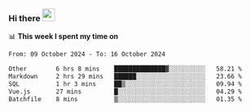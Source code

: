 ### Hi there <a href="https://www.gautamkrishnar.com/"><img src="https://media.giphy.com/media/hvRJCLFzcasrR4ia7z/giphy.gif" width="25px"></a>

📊 **This week I spent my time on**

<!--START_SECTION:waka-->

```txt
From: 09 October 2024 - To: 16 October 2024

Other        6 hrs 8 mins    ██████████████▓░░░░░░░░░░   58.21 %
Markdown     2 hrs 29 mins   ██████░░░░░░░░░░░░░░░░░░░   23.66 %
SQL          1 hr 3 mins     ██▒░░░░░░░░░░░░░░░░░░░░░░   09.94 %
Vue.js       27 mins         █░░░░░░░░░░░░░░░░░░░░░░░░   04.29 %
Batchfile    8 mins          ▒░░░░░░░░░░░░░░░░░░░░░░░░   01.35 %
```

<!--END_SECTION:waka-->
